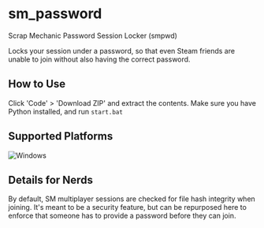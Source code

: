 # sm_password
Scrap Mechanic Password Session Locker (smpwd)

Locks your session under a password, so that even Steam friends are unable to join without also having the correct password.

## How to Use
Click 'Code' > 'Download ZIP' and extract the contents. Make sure you have Python installed, and run `start.bat`

## Supported Platforms

![Windows](https://img.shields.io/badge/Platform-Windows-blue)

## Details for Nerds
By default, SM multiplayer sessions are checked for file hash integrity when joining. It's meant to be a security feature, but can be repurposed here to enforce that someone has to provide a password before they can join.